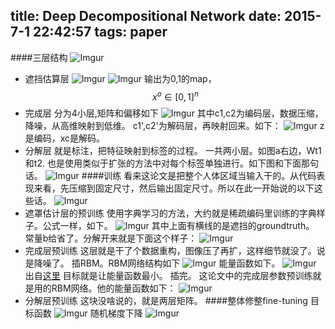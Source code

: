 title: Deep Decompositional Network
date: 2015-7-1 22:42:57
tags: paper 
---
####三层结构
![Imgur](http://i.wangfan.net:2048/6BCRMLr.png)
<!--more-->
* 遮挡估算层
![Imgur](http://i.wangfan.net:2048/nbxRmI8.png)
![Imgur](http://i.wangfan.net:2048/h7mcEcO.png)
输出为0,1的map，
$$ 
x^o \in [0,1]^n 
$$
* 完成层
	分为4小层,矩阵和偏移如下
    ![Imgur](http://i.wangfan.net:2048/GqvTpnB.png)
    其中c1,c2为编码层，数据压缩，降噪，从高维映射到低维。
    c1',c2'为解码层，再映射回来。如下：
    ![Imgur](http://i.wangfan.net:2048/hJbd4fp.png)
    z是编码，xc是解码。
* 分解层
	就是标注，把特征映射到标签的过程。
    一共两小层。如图a右边，Wt1和t2. 也是使用类似于扩张的方法中对每个标签单独进行。如下图和下面那句话。
    ![Imgur](http://i.wangfan.net:2048/zXU3u8l.png)
####训练
看来这论文是把整个人体区域当输入干的。从代码表现来看，先压缩到固定尺寸，然后输出固定尺寸。所以在此一开始说的以下这些话。
![Imgur](http://i.wangfan.net:2048/quymeuW.png)
* 遮罩估计层的预训练
使用字典学习的方法，大约就是稀疏编码里训练的字典样子。公式一样，如下。
![Imgur](http://i.wangfan.net:2048/egZSd8C.png)
其中上面有横线的是遮挡的groundtruth。
常量b给省了。分解开来就是下面这个样子：
![Imgur](http://i.wangfan.net:2048/OS1VJAm.png)
* 完成层预训练
这层就是干了个数据重构，图像压了再扩，这样细节就没了。说是降噪了。
插RBM。RBM网络结构如下
![Imgur](http://i.wangfan.net:2048/n2bc6vD.png)
能量函数如下。
![Imgur](http://i.wangfan.net:2048/DweTSx3.png)
出自[这里](http://www.cnblogs.com/tornadomeet/archive/2013/03/27/2984725.html)
目标就是让能量函数最小。
插完。
这论文中的完成层参数预训练就是用的RBM网络。他的能量函数如下：
![Imgur](http://i.wangfan.net:2048/f20uG0F.png)
* 分解层预训练
这块没啥说的，就是两层矩阵。
####整体修整fine-tuning
目标函数
![Imgur](http://i.wangfan.net:2048/8Q3yG4r.png)
随机梯度下降
![Imgur](http://i.wangfan.net:2048/Ysl9xY8.png)
